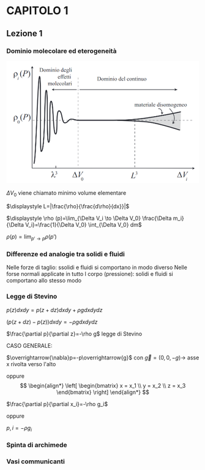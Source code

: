 # CAPITOLO 1

## Lezione 1

### Dominio molecolare ed eterogeneità

![densita](densita.png)

$\Delta V_0$ viene chiamato minimo volume elementare

$\displaystyle L=|\frac{\rho}{\frac{d\rho}{dx}}|$

$\displaystyle \rho (p)=\lim_{\Delta V_i \to \Delta V_0} \frac{\Delta m_i}{\Delta V_i}=\frac{1}{\Delta V_0} \int_{\Delta V_0} dm$

$\displaystyle \rho (p)=\lim_{p' \to p}\rho (p')$

### Differenze ed analogie tra solidi e fluidi

Nelle forze di taglio: ssolidi e fluidi si comportano in modo diverso
Nelle forse normali applicate in tutto l corpo (pressione): solidi e fluidi si comportano allo stesso modo

### Legge di Stevino

$p(z)dxdy=p(z+dz)dx dy+\rho g dxdydz$

$(p(z+dz)-p(z))dxdy=-\rho g dxdydz$

$\frac{\partial p}{\partial z}=-\rho g$  legge di Stevino

CASO GENERALE:

$\overrightarrow{\nabla}p=-p\overrightarrow{g}$ con $\overrightarrow{g}=(0,0,-g) \to$ asse x rivolta verso l'alto

oppure
$$
\begin{align*}
\left[
\begin{bmatrix}
x = x_1 \\
y = x_2 \\
z = x_3
\end{bmatrix}
\right]
\end{align*}
$$

$\frac{\partial p}{\partial x_i}=-\rho g_i$   

oppure

$p,i=-\rho g_i$
### Spinta di archimede

### Vasi communicanti